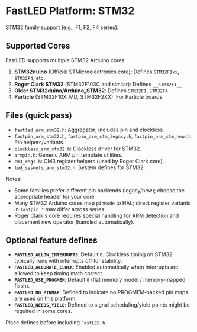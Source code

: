 # FastLED Platform: STM32

STM32 family support (e.g., F1, F2, F4 series).

## Supported Cores

FastLED supports multiple STM32 Arduino cores:

1. **STM32duino** (Official STMicroelectronics core): Defines `STM32F1xx`, `STM32F4`, etc.
2. **Roger Clark STM32** (STM32F103C and similar): Defines `__STM32F1__`
3. **Older STM32duino/Arduino_STM32**: Defines `STM32F1`, `STM32F4`
4. **Particle** (STM32F10X_MD, STM32F2XX): For Particle boards

## Files (quick pass)
- `fastled_arm_stm32.h`: Aggregator; includes pin and clockless.
- `fastpin_arm_stm32.h`, `fastpin_arm_stm_legacy.h`, `fastpin_arm_stm_new.h`: Pin helpers/variants.
- `clockless_arm_stm32.h`: Clockless driver for STM32.
- `armpin.h`: Generic ARM pin template utilities.
- `cm3_regs.h`: CM3 register helpers (used by Roger Clark core).
- `led_sysdefs_arm_stm32.h`: System defines for STM32.

Notes:
- Some families prefer different pin backends (legacy/new); choose the appropriate header for your core.
 - Many STM32 Arduino cores map `pinMode` to HAL; direct register variants in `fastpin_*` may differ across series.
- Roger Clark's core requires special handling for ARM detection and placement new operator (handled automatically).

## Optional feature defines

- **`FASTLED_ALLOW_INTERRUPTS`**: Default `0`. Clockless timing on STM32 typically runs with interrupts off for stability.
- **`FASTLED_ACCURATE_CLOCK`**: Enabled automatically when interrupts are allowed to keep timing math correct.
- **`FASTLED_USE_PROGMEM`**: Default `0` (flat memory model / memory‑mapped flash).
- **`FASTLED_NO_PINMAP`**: Defined to indicate no PROGMEM‑backed pin maps are used on this platform.
- **`FASTLED_NEEDS_YIELD`**: Defined to signal scheduling/yield points might be required in some cores.

Place defines before including `FastLED.h`.
